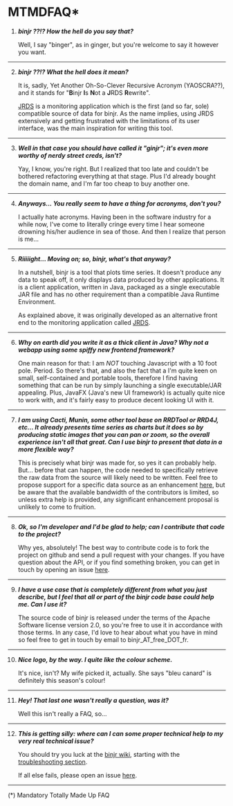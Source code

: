 # MTMDFAQ*

1)	_**binjr ??!? How the hell do you say that?**_

	Well, I say "binger", as in ginger, but you're welcome to say it however you want.
***

2)	_**binjr ??!? What the hell does it mean?**_

	It is, sadly, Yet Another Oh-So-Clever Recursive Acronym (YAOSCRA??), and it stands for "**B**injr **I**s **N**ot a **J**RDS **R**ewrite". 

	[JRDS](http://jrds.fr) is a monitoring application which is the first (and so far, sole) compatible source of data for binjr. As the name implies, using JRDS extensively and getting frustrated with the limitations of its user interface, was the main inspiration for writing this tool.
	
***

3)	_**Well in that case you should have called it "ginjr"; it's even more worthy of nerdy street creds, isn't?**_

	Yay, I know, you're right. But I realized that too late and couldn't be bothered refactoring everything at that stage. Plus I'd already bought the domain name, and I'm far too cheap to buy another one.
	
***

4)	_**Anyways... You really seem to have a thing for acronyms, don't you?**_

	I actually hate acronyms. Having been in the software industry for a while now, I've come to literally cringe every time I hear someone drowning his/her audience in sea of those. And then I realize that person is me...
	
***

5)	_**Riiiiight... Moving on; so, binjr, what's that anyway?**_

	In a nutshell, binjr is a tool that plots time series. It doesn't produce any data to speak off, it only displays data produced by other applications. It is a client application, written in Java, packaged as a single executable JAR file and has no other requirement than a compatible Java Runtime Environment. 

	As explained above, it was originally developed as an alternative front end to the monitoring application called [JRDS](http://jrds.fr).
	
***

6)	_**Why on earth did you write it as a thick client in Java? Why not a webapp using some spiffy new frontend framework?**_

	One main reason for that: I am *NOT* touching Javascript with a 10 foot pole. Period. So there's that, and also the fact that a I'm quite keen on small, self-contained and portable tools, therefore I find having something that can be run by simply launching a single executable/JAR appealing. Plus, JavaFX (Java's new UI framework) is actually quite nice to work with, and it's fairly easy to produce decent looking UI with it.
	
***

7)	_**I am using Cacti, Munin, some other tool base on RRDTool or RRD4J, etc... It already presents time series as charts but it does so by producing static images that you can pan or zoom, so the overall experience isn't all that great. Can I use binjr to present that data in a more flexible way?**_

	This is precisely what binjr was made for, so yes it can probably help. But... before that can happen, the code needed to specifically retrieve the raw data from the source will likely need to be written. Feel free to propose support for a specific data source as an enhancement [here](https://github.com/fthevenet/binjr/issues), but be aware that the available bandwidth of the contributors is limited, so unless extra help is provided, any significant enhancement proposal is unlikely to come to fruition.
	
***

8)	_**Ok, so I'm developer and I'd be glad to help; can I contribute that code to the project?**_

	Why yes, absolutely! The best way to contribute code is to fork the project on github and send a pull request with your changes. If you have question about the API, or if you find something broken, you can get in touch by opening an issue [here](https://github.com/fthevenet/binjr/issues).

***

	
9)	_**I have a use case that is completely different from what you just describe, but I feel that all or part of the binjr code base could help me. Can I use it?**_

	The source code of binjr is released under the terms of the Apache Software license version 2.0, so you're free to use it in accordance with those terms. In any case, I'd love to hear about what you have in mind so feel free to get in touch by email to binjr_AT_free_DOT_fr.

***

	
10)	_**Nice logo, by the way. I quite like the colour scheme.**_

	It's nice, isn't? My wife picked it, actually. She says "bleu canard" is definitely this season's colour!
	
***

11)	_**Hey! That last one wasn't really a question, was it?**_

	Well this isn't really a FAQ, so...
	
***

12)	_**This is getting silly: where can I can some proper technical help to my very real technical issue?**_

	You should try you luck at the [binjr wiki](https://github.com/fthevenet/binjr/wiki), starting with the [troubleshooting section](https://github.com/fthevenet/binjr/wiki/troubleshooting).

	If all else fails, please open an issue [here](https://github.com/fthevenet/binjr/issues).

	
***


(*) Mandatory Totally Made Up FAQ
